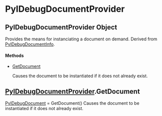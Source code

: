 # PyIDebugDocumentProvider


## PyIDebugDocumentProvider Object

Provides the means for instanciating a document on demand\.  Derived from [PyIDebugDocumentInfo](PyIDebugDocumentInfo.md)\.

#### Methods

  - [GetDocument](PyIDebugDocumentProvider.md#pyidebugdocumentprovidergetdocument)

    Causes the document to be instantiated if it does not already exist\.&nbsp;


## [PyIDebugDocumentProvider](PyIDebugDocumentProvider.md#pyidebugdocumentprovider)\.GetDocument

[PyIDebugDocument](PyIDebugDocument.md) = GetDocument\(\)
Causes the document to be instantiated if it does not already exist\.